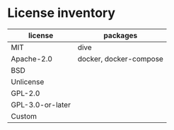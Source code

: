 # License inventory

| license          | packages               |
| ---------------- | ---------------------- |
| MIT              | dive                   |
| Apache-2.0       | docker, docker-compose |
| BSD              |                        |
| Unlicense        |                        |
| GPL-2.0          |                        |
| GPL-3.0-or-later |                        |
| Custom           |                        |
